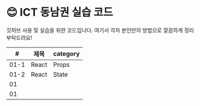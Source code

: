 # 😊 ICT 동남권 실습 코드
깃허브 사용 및 실습을 위한 코드입니다.
여기서 각자 본인만의 방법으로 깔끔하게 정리 부탁드려요!

|#|제목|category|
|---|---|---|
|01-1| React |Props|
|01-2| React |State|
|01|||
|01|||

